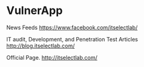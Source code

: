 # VulnerApp

News Feeds
https://www.facebook.com/itselectlab/

IT audit, Development, and Penetration Test Articles
http://blog.itselectlab.com/

Official Page.
http://itselectlab.com/
